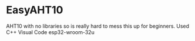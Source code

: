 # EasyAHT10
AHT10 with no libraries so is really hard to mess this up for beginners.
Used C++ Visual Code
esp32-wroom-32u
